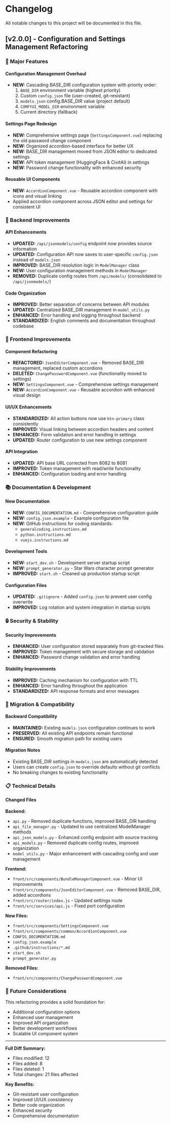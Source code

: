 # Changelog

All notable changes to this project will be documented in this file.

## [v2.0.0] - Configuration and Settings Management Refactoring

### 🚀 Major Features

#### Configuration Management Overhaul
- **NEW:** Cascading BASE_DIR configuration system with priority order:
  1. `BASE_DIR` environment variable (highest priority)
  2. Custom `config.json` file (user-created, git-resistant)
  3. `models.json` config.BASE_DIR value (project default)
  4. `COMFYUI_MODEL_DIR` environment variable
  5. Current directory (fallback)

#### Settings Page Redesign
- **NEW:** Comprehensive settings page (`SettingsComponent.vue`) replacing the old password change component
- **NEW:** Organized accordion-based interface for better UX
- **NEW:** BASE_DIR management moved from JSON editor to dedicated settings
- **NEW:** API token management (HuggingFace & CivitAI) in settings
- **NEW:** Password change functionality with enhanced security

#### Reusable UI Components
- **NEW:** `AccordionComponent.vue` - Reusable accordion component with icons and visual linking
- Applied accordion component across JSON editor and settings for consistent UI

### 🔧 Backend Improvements

#### API Enhancements
- **UPDATED:** `/api/jsonmodels/config` endpoint now provides source information
- **UPDATED:** Configuration API now saves to user-specific `config.json` instead of `models.json`
- **IMPROVED:** BASE_DIR resolution logic in `ModelManager` class
- **NEW:** User configuration management methods in `ModelManager`
- **REMOVED:** Duplicate config routes from `/api/models/` (consolidated to `/api/jsonmodels/`)

#### Code Organization
- **IMPROVED:** Better separation of concerns between API modules
- **UPDATED:** Centralized BASE_DIR management in `model_utils.py`
- **ENHANCED:** Error handling and logging throughout backend
- **STANDARDIZED:** English comments and documentation throughout codebase

### 🎨 Frontend Improvements

#### Component Refactoring
- **REFACTORED:** `JsonEditorComponent.vue` - Removed BASE_DIR management, replaced custom accordions
- **DELETED:** `ChangePasswordComponent.vue` (functionality moved to settings)
- **NEW:** `SettingsComponent.vue` - Comprehensive settings management
- **NEW:** `AccordionComponent.vue` - Reusable accordion with enhanced visual design

#### UI/UX Enhancements
- **STANDARDIZED:** All action buttons now use `btn-primary` class consistently
- **IMPROVED:** Visual linking between accordion headers and content
- **ENHANCED:** Form validation and error handling in settings
- **UPDATED:** Router configuration to use new settings component

#### API Integration
- **UPDATED:** API base URL corrected from 8082 to 8081
- **IMPROVED:** Token management with read/write functionality
- **ENHANCED:** Configuration loading and error handling

### 📚 Documentation & Development

#### New Documentation
- **NEW:** `CONFIG_DOCUMENTATION.md` - Comprehensive configuration guide
- **NEW:** `config.json.example` - Example configuration file
- **NEW:** GitHub instructions for coding standards:
  - `generalcoding.instructions.md`
  - `python.instructions.md`
  - `vuejs.instructions.md`

#### Development Tools
- **NEW:** `start_dev.sh` - Development server startup script
- **NEW:** `prompt_generator.py` - Star Wars character prompt generator
- **IMPROVED:** `start.sh` - Cleaned up production startup script

#### Configuration Files
- **UPDATED:** `.gitignore` - Added `config.json` to prevent user config overwrite
- **IMPROVED:** Log rotation and system integration in startup scripts

### 🔒 Security & Stability

#### Security Improvements
- **ENHANCED:** User configuration stored separately from git-tracked files
- **IMPROVED:** Token management with secure storage and validation
- **ENHANCED:** Password change validation and error handling

#### Stability Improvements
- **IMPROVED:** Caching mechanism for configuration with TTL
- **ENHANCED:** Error handling throughout the application
- **STANDARDIZED:** API response formats and error messages

### 🔄 Migration & Compatibility

#### Backward Compatibility
- **MAINTAINED:** Existing `models.json` configuration continues to work
- **PRESERVED:** All existing API endpoints remain functional
- **ENSURED:** Smooth migration path for existing users

#### Migration Notes
- Existing BASE_DIR settings in `models.json` are automatically detected
- Users can create `config.json` to override defaults without git conflicts
- No breaking changes to existing functionality

### 📋 Technical Details

#### Changed Files
**Backend:**
- `api.py` - Removed duplicate functions, improved BASE_DIR handling
- `api_file_manager.py` - Updated to use centralized ModelManager methods
- `api_json_models.py` - Enhanced config endpoint with source tracking
- `api_models.py` - Removed duplicate config routes, improved organization
- `model_utils.py` - Major enhancement with cascading config and user management

**Frontend:**
- `front/src/components/BundleManagerComponent.vue` - Minor UI improvements
- `front/src/components/JsonEditorComponent.vue` - Removed BASE_DIR, added accordions
- `front/src/router/index.js` - Updated settings route
- `front/src/services/api.js` - Fixed port configuration

**New Files:**
- `front/src/components/SettingsComponent.vue`
- `front/src/components/common/AccordionComponent.vue`
- `CONFIG_DOCUMENTATION.md`
- `config.json.example`
- `.github/instructions/*.md`
- `start_dev.sh`
- `prompt_generator.py`

**Removed Files:**
- `front/src/components/ChangePasswordComponent.vue`

### 🎯 Future Considerations

This refactoring provides a solid foundation for:
- Additional configuration options
- Enhanced user management
- Improved API organization
- Better development workflows
- Scalable UI component system

---

**Full Diff Summary:**
- Files modified: 12
- Files added: 8
- Files deleted: 1
- Total changes: 21 files affected

**Key Benefits:**
- Git-resistant user configuration
- Improved UI/UX consistency
- Better code organization
- Enhanced security
- Comprehensive documentation
